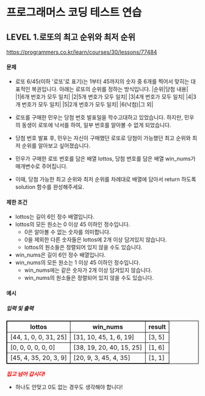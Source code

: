 # 프로그래머스 코딩 테스트 연습 
## LEVEL 1.로또의 최고 순위와 최저 순위
https://programmers.co.kr/learn/courses/30/lessons/77484

#### 문제
- 로또 6/45(이하 '로또'로 표기)는 1부터 45까지의 숫자 중 6개를 찍어서 맞히는 대표적인 복권입니다. 아래는 로또의 순위를 정하는 방식입니다.
|순위|당첨 내용|
|1|6개 번호가 모두 일치|
|2|5개 번호가 모두 일치|
|3|4개 번호가 모두 일치|
|4|3개 번호가 모두 일치|
|5|2개 번호가 모두 일치|
|6(낙첨)|그 외|

- 로또를 구매한 민우는 당첨 번호 발표일을 학수고대하고 있었습니다. 하지만, 민우의 동생이 로또에 낙서를 하여, 일부 번호를 알아볼 수 없게 되었습니다.
- 당첨 번호 발표 후, 민우는 자신이 구매했던 로또로 당첨이 가능했던 최고 순위와 최저 순위를 알아보고 싶어졌습니다.

- 민우가 구매한 로또 번호를 담은 배열 lottos, 당첨 번호를 담은 배열 win_nums가 매개변수로 주어집니다.
- 이때, 당첨 가능한 최고 순위와 최저 순위를 차례대로 배열에 담아서 return 하도록 solution 함수를 완성해주세요.

#### 제한 조건
- lottos는 길이 6인 정수 배열입니다.
- lottos의 모든 원소는 0 이상 45 이하인 정수입니다.
   - 0은 알아볼 수 없는 숫자를 의미합니다.
   - 0을 제외한 다른 숫자들은 lottos에 2개 이상 담겨있지 않습니다.
   - lottos의 원소들은 정렬되어 있지 않을 수도 있습니다.
- win_nums은 길이 6인 정수 배열입니다.
- win_nums의 모든 원소는 1 이상 45 이하인 정수입니다.
   - win_nums에는 같은 숫자가 2개 이상 담겨있지 않습니다.
   - win_nums의 원소들은 정렬되어 있지 않을 수도 있습니다.


#### 예시
##### 입력 및 출력
|lottos|win_nums|result|
|----|----|----|
|[44, 1, 0, 0, 31, 25]|[31, 10, 45, 1, 6, 19]|[3, 5]|
|[0, 0, 0, 0, 0, 0]|[38, 19, 20, 40, 15, 25]|[1, 6]|
|[45, 4, 35, 20, 3, 9]|[20, 9, 3, 45, 4, 35]|[1, 1]|

<span>*집고 넘어 갑시다!*</span></br>
- 하나도 안맞고 0도 없는 경우도 생각해야 합니다!

<style type="text/css">
span{
	color:red;
	font-weight:bold;
}

table, td, th {
        border:0.5px solid black;
}
</style>
